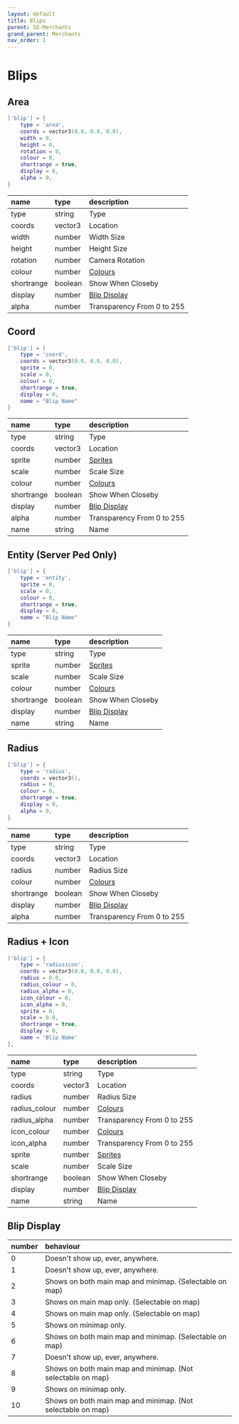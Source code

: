 ```yaml
---
layout: default
title: Blips
parent: SD-Merchants
grand_parent: Merchants
nav_order: 1
---
```


# Blips


## Area
```lua
['blip'] = {
    type = 'area',
    coords = vector3(0.0, 0.0, 0.0),
    width = 0,
    height = 0,
    rotation = 0,
    colour = 0,
    shortrange = true,
    display = 0,
    alpha = 0,
}
```

| name            | type           | description     |
|:----------------|:---------------|:----------------|
| type            | string         | Type            |
| coords          | vector3        | Location        |
| width           | number         | Width Size      |
| height          | number         | Height Size     |
| rotation        | number         | Camera Rotation |
| colour          | number         | [Colours](https://docs.fivem.net/docs/game-references/blips/#blip-colors) |
| shortrange      | boolean        | Show When Closeby |
| display         | number         | [Blip Display](#blip-display) |
| alpha           | number         | Transparency From 0 to 255 |

## Coord
```lua
['blip'] = {
    type = 'coord',
    coords = vector3(0.0, 0.0, 0.0),
    sprite = 0,
    scale = 0, 
    colour = 0,
    shortrange = true,
    display = 0,
    name = "Blip Name"
}
```

| name            | type           | description     |
|:----------------|:---------------|:----------------|
| type            | string         | Type            |
| coords          | vector3        | Location        |
| sprite          | number         | [Sprites](https://docs.fivem.net/docs/game-references/blips/#blips)      |
| scale           | number         | Scale Size      |
| colour          | number         | [Colours](https://docs.fivem.net/docs/game-references/blips/#blip-colors) |
| shortrange      | boolean        | Show When Closeby |
| display         | number         | [Blip Display](#blip-display) |
| alpha           | number         | Transparency From 0 to 255 |
| name            | string         | Name |

## Entity (Server Ped Only)
```lua
['blip'] = {
    type = 'entity',
    sprite = 0,
    scale = 0,
    colour = 0,
    shortrange = true,
    display = 0,
    name = "Blip Name"
}
```

| name            | type           | description     |
|:----------------|:---------------|:----------------|
| type            | string         | Type            |
| sprite          | number         | [Sprites](https://docs.fivem.net/docs/game-references/blips/#blips)      |
| scale           | number         | Scale Size      |
| colour          | number         | [Colours](https://docs.fivem.net/docs/game-references/blips/#blip-colors) |
| shortrange      | boolean        | Show When Closeby |
| display         | number         | [Blip Display](#blip-display) |
| name            | string         | Name |

## Radius
```lua
['blip'] = {
    type = 'radius',
    coords = vector3(),
    radius = 0,
    colour = 0,
    shortrange = true,
    display = 0,
    alpha = 0,
}
```

| name            | type           | description     |
|:----------------|:---------------|:----------------|
| type            | string         | Type            |
| coords          | vector3        | Location        |
| radius          | number         | Radius Size     |
| colour          | number         | [Colours](https://docs.fivem.net/docs/game-references/blips/#blip-colors) |
| shortrange      | boolean        | Show When Closeby |
| display         | number         | [Blip Display](#blip-display) |
| alpha           | number         | Transparency From 0 to 255 |

## Radius + Icon
```lua
['blip'] = {
    type = 'radiusicon',
    coords = vector3(0.0, 0.0, 0.0),
    radius = 0.0,
    radius_colour = 0,
    radius_alpha = 0,
    icon_colour = 0,
    icon_alpha = 0,
    sprite = 0,
    scale = 0.0,
    shortrange = true,
    display = 0,
    name = 'Blip Name'
},
```

| name            | type           | description     |
|:----------------|:---------------|:----------------|
| type            | string         | Type            |
| coords          | vector3        | Location        |
| radius          | number         | Radius Size     |
| radius_colour   | number         | [Colours](https://docs.fivem.net/docs/game-references/blips/#blip-colors) |
| radius_alpha    | number         | Transparency From 0 to 255 |
| icon_colour     | number         | [Colours](https://docs.fivem.net/docs/game-references/blips/#blip-colors) |
| icon_alpha      | number         | Transparency From 0 to 255 |
| sprite          | number         | [Sprites](https://docs.fivem.net/docs/game-references/blips/#blips)      |
| scale           | number         | Scale Size      |
| shortrange      | boolean        | Show When Closeby |
| display         | number         | [Blip Display](#blip-display) |
| name            | string         | Name |


## Blip Display

| number          | behaviour                                                   |
|:----------------|:------------------------------------------------------------|
| 0               | Doesn't show up, ever, anywhere.                            |
| 1               | Doesn't show up, ever, anywhere.                            |
| 2               | Shows on both main map and minimap. (Selectable on map)     |
| 3               | Shows on main map only. (Selectable on map)                 |
| 4               | Shows on main map only. (Selectable on map)                 |
| 5               | Shows on minimap only.                                      |
| 6               | Shows on both main map and minimap. (Selectable on map)     |
| 7               | Doesn't show up, ever, anywhere.                            |
| 8               | Shows on both main map and minimap. (Not selectable on map) |
| 9               | Shows on minimap only.                                      |
| 10              | Shows on both main map and minimap. (Not selectable on map) |